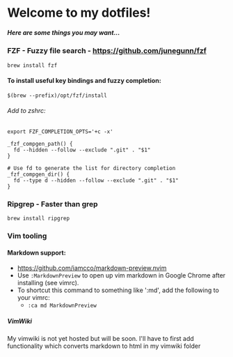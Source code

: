 # Welcome to my dotfiles!

##### Here are some things you may want...


### FZF - Fuzzy file search - https://github.com/junegunn/fzf

`brew install fzf`
#### To install useful key bindings and fuzzy completion:
`$(brew --prefix)/opt/fzf/install`

###### Add to zshrc:
```
export FZF_COMPLETION_OPTS='+c -x'

_fzf_compgen_path() {
  fd --hidden --follow --exclude ".git" . "$1"
}

# Use fd to generate the list for directory completion
_fzf_compgen_dir() {
  fd --type d --hidden --follow --exclude ".git" . "$1"
}
```
### Ripgrep - Faster than grep
`brew install ripgrep`

### Vim tooling

#### Markdown support:
- https://github.com/iamcco/markdown-preview.nvim
-  Use `:MarkdownPreview` to open up vim markdown in Google Chrome after installing (see vimrc).
- To shortcut this command to something like ':md', add the following to your vimrc:
	- `:ca md MarkdownPreview`

##### VimWiki
My vimwiki is not yet hosted but will be soon. I'll have to first add functionality which converts markdown to html in my vimwiki folder
